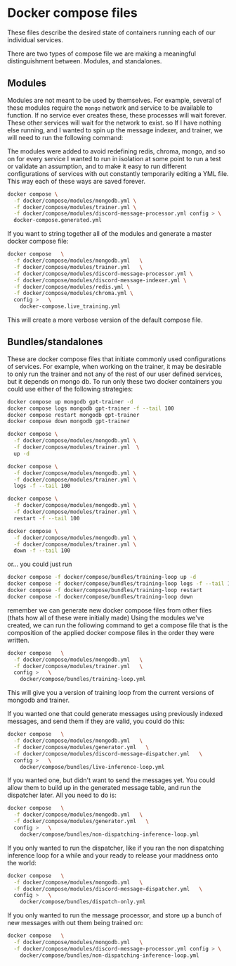 # Docker compose files
These files describe the desired state of containers
running each of our individual services.

There are two types of compose file we are making a meaningful
distinguishment between. Modules, and standalones.

## Modules

Modules are not meant to be used by themselves. For example, several of these modules
require the `mongo` network and service to be available to function.
If no service ever creates these, these processes will wait forever. These
other services will wait for the network to exist. so If I have nothing
else running, and I wanted to spin up the message indexer, and trainer,
we will need to run the following command:

The modules were added to avoid redefining redis, chroma, mongo, and so on for every
service I wanted to run in isolation at some point to run a test or validate an assumption, 
and to make it easy to run different configurations of services with out constantly temporarily editing a YML file.
This way each of these ways are saved forever.

```bash
docker compose \
  -f docker/compose/modules/mongodb.yml \
  -f docker/compose/modules/trainer.yml \
  -f docker/compose/modules/discord-message-processor.yml config > \
  docker-compose.generated.yml
```

If you want to string together all of the modules and generate a master
docker compose file:

```bash
docker compose   \
  -f docker/compose/modules/mongodb.yml   \
  -f docker/compose/modules/trainer.yml   \
  -f docker/compose/modules/discord-message-processor.yml \
  -f docker/compose/modules/discord-message-indexer.yml \
  -f docker/compose/modules/redis.yml \
  -f docker/compose/modules/chroma.yml \
  config >   \
    docker-compose.live_training.yml
```

This will create a more verbose version of the default compose file.

## Bundles/standalones

These are docker compose files that initiate commonly used configurations of
services. For example, when working on the trainer, it may be desirable to only
run the trainer and not any of the rest of our user defined services, but
it depends on mongo db. To run only these two docker containers
you could use either of the following strategies:

```bash
docker compose up mongodb gpt-trainer -d
docker compose logs mongodb gpt-trainer -f --tail 100
docker compose restart mongodb gpt-trainer
docker compose down mongodb gpt-trainer
```

```bash
docker compose \
  -f docker/compose/modules/mongodb.yml \
  -f docker/compose/modules/trainer.yml  \
  up -d

docker compose \
  -f docker/compose/modules/mongodb.yml \
  -f docker/compose/modules/trainer.yml \
  logs -f --tail 100

docker compose \
  -f docker/compose/modules/mongodb.yml \
  -f docker/compose/modules/trainer.yml \
  restart -f --tail 100

docker compose \
  -f docker/compose/modules/mongodb.yml \
  -f docker/compose/modules/trainer.yml \
  down -f --tail 100
```

or... you could just run 

```bash
docker compose -f docker/compose/bundles/training-loop up -d
docker compose -f docker/compose/bundles/training-loop logs -f --tail 100
docker compose -f docker/compose/bundles/training-loop restart
docker compose -f docker/compose/bundles/training-loop down
```

remember we can generate new docker compose files from other files (thats how all of these were initially made)
Using the modules we've created, we can run the following command to
get a compose file that is the composition of the applied docker
compose files in the order they were written.


```bash
docker compose   \
  -f docker/compose/modules/mongodb.yml   \
  -f docker/compose/modules/trainer.yml   \
  config >   \
    docker/compose/bundles/training-loop.yml
```

This will give you a version of training loop from the current versions of mongodb and trainer.


If you wanted one that could generate messages using previously indexed messages,
and send them if they are valid, you could do this:

```bash
docker compose   \
  -f docker/compose/modules/mongodb.yml   \
  -f docker/compose/modules/generator.yml   \
  -f docker/compose/modules/discord-message-dispatcher.yml   \
  config >   \
    docker/compose/bundles/live-inference-loop.yml
```

If you wanted one, but didn't want to send the messages yet. You could allow them to build up in
the generated message table, and run the dispatcher later. All you need to do is:

```bash
docker compose   \
  -f docker/compose/modules/mongodb.yml   \
  -f docker/compose/modules/generator.yml   \
  config >   \
    docker/compose/bundles/non-dispatching-inference-loop.yml
```

If you only wanted to run the dispatcher, like if you ran the non dispatching inference
loop for a while and your ready to release your maddness onto the world:

```bash
docker compose   \
  -f docker/compose/modules/mongodb.yml   \
  -f docker/compose/modules/discord-message-dispatcher.yml   \
  config >   \
    docker/compose/bundles/dispatch-only.yml
```

If you only wanted to run the message processor, and store up a bunch of new messages with out them being trained on:

```bash
docker compose   \
  -f docker/compose/modules/mongodb.yml   \
  -f docker/compose/modules/discord-message-processor.yml config > \
    docker/compose/bundles/non-dispatching-inference-loop.yml
```
